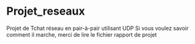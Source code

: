# Projet_reseaux
Projet de Tchat réseau en pair-à-pair utilisant UDP
Si vous voulez savoir comment il marche, merci de lire le fichier rapport de projet
